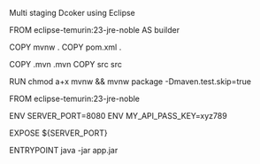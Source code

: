 Multi staging Dcoker using Eclipse

FROM eclipse-temurin:23-jre-noble AS builder

COPY mvnw . 
COPY pom.xml . 

COPY .mvn .mvn
COPY src src

RUN chmod a+x mvnw && mvnw package -Dmaven.test.skip=true

FROM eclipse-temurin:23-jre-noble

ENV SERVER_PORT=8080
ENV MY_API_PASS_KEY=xyz789

EXPOSE ${SERVER_PORT}

ENTRYPOINT java -jar app.jar
